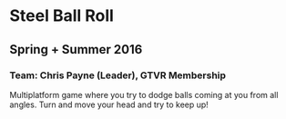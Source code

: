 # Steel Ball Roll
## Spring + Summer 2016
### Team: Chris Payne (Leader), GTVR Membership
Multiplatform game where you try to dodge balls coming at you from all angles.
Turn and move your head and try to keep up!
